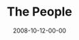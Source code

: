 ---
layout: message
category: message
series: "Unlock(ed)"
title: "The People"
date: 2008-10-12-00-00
message_id: 525
audio-description: "The Kingdom is about the King's heart for people. When we are engaged in following Jesus, we make it our business to be about people as well. In this talk, Brian Tome discusses how we can imitate Jesus' passion for people."
audio: "http://s3.amazonaws.com/crossroadsaudiomessages/Unlocked_Week2_The_People_10-12-08_Brian_Tome.mp3"
audio-title: "Unlock(ed)&#58; The People"
audio-duration: "45:54"
notes-description: " "
notes: "http://www.crossroads.net/players/media/hq/SN_10_11-12_08.pdf "
notes-title: "Unlock(ed)&#58; The People (Study Notes)"
program-description: ""
program: "http://www.crossroads.net/players/media/hq/1011_12Program.pdf"
program-title: "Unlock(ed): The People (Program)"
video-description: "Brian Tome discusses how we should engage people as a core part of engaging in the Kingdom."
video-title: "Unlock(ed)&#58; The People"
video: "https://s3.amazonaws.com/crossroadsvideomessages/Unlocked2.mp4"
video-poster: "https://www.crossroads.net/uploadedfiles/unlocked2.jpg"
---